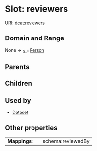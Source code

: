 
# Slot: reviewers



URI: [dcat:reviewers](http://www.w3.org/ns/dcat#reviewers)


## Domain and Range

None &#8594;  <sub>0..\*</sub> [Person](Person.md)

## Parents


## Children


## Used by

 * [Dataset](Dataset.md)

## Other properties

|  |  |  |
| --- | --- | --- |
| **Mappings:** | | schema:reviewedBy |
